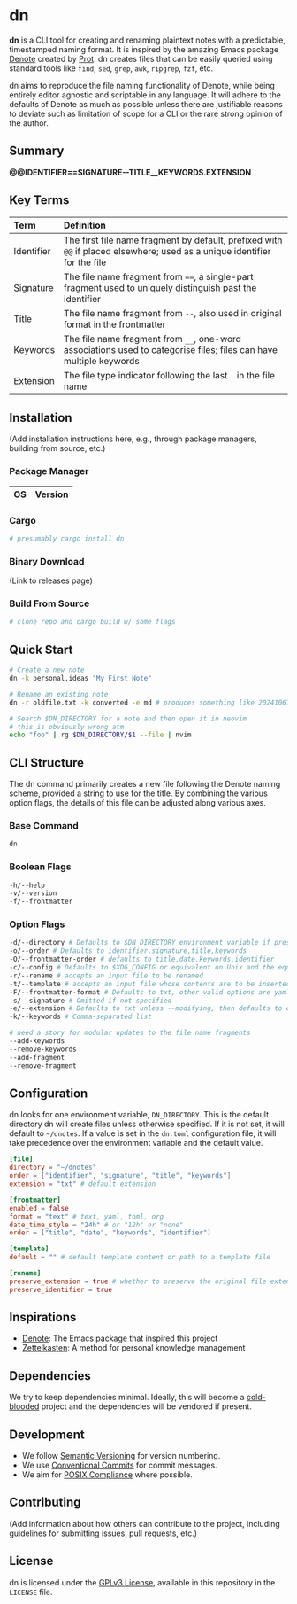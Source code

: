 # dn

**dn** is a CLI tool for creating and renaming plaintext notes with a predictable, timestamped naming format. It is inspired by the amazing Emacs package [Denote](https://protesilaos.com/emacs/denote) created by [Prot](https://protesilaos.com/). dn creates files that can be easily queried using standard tools like `find`, `sed`, `grep`, `awk`, `ripgrep`, `fzf`, etc.

dn aims to reproduce the file naming functionality of Denote, while being entirely editor agnostic and scriptable in any language. It will adhere to the defaults of Denote as much as possible unless there are justifiable reasons to deviate such as limitation of scope for a CLI or the rare strong opinion of the author.

## Summary

**@@IDENTIFIER==SIGNATURE--TITLE\_\_KEYWORDS.EXTENSION**

## Key Terms

| Term       | Definition                                                                                                                |
| :--------- | :------------------------------------------------------------------------------------------------------------------------ |
| Identifier | The first file name fragment by default, prefixed with `@@` if placed elsewhere; used as a unique identifier for the file |
| Signature  | The file name fragment from `==`, a single-part fragment used to uniquely distinguish past the identifier                 |
| Title      | The file name fragment from `--`, also used in original format in the frontmatter                                         |
| Keywords   | The file name fragment from `__`, one-word associations used to categorise files; files can have multiple keywords        |
| Extension  | The file type indicator following the last `.` in the file name                                                           |

## Installation

(Add installation instructions here, e.g., through package managers, building from source, etc.)

### Package Manager

| OS  | Version |
| :-- | :------ |

### Cargo

```sh
# presumably cargo install dn
```

### Binary Download

(Link to releases page)

### Build From Source

```sh
# clone repo and cargo build w/ some flags
```

## Quick Start

```bash
# Create a new note
dn -k personal,ideas "My First Note"

# Rename an existing note
dn -r oldfile.txt -k converted -e md # produces something like 2024106T145030--oldfile__converted.md

# Search $DN_DIRECTORY for a note and then open it in neovim
# this is obviously wrong atm
echo "foo" | rg $DN_DIRECTORY/$1 --file | nvim
```

## CLI Structure

The dn command primarily creates a new file following the Denote naming scheme, provided a string to use for the title. By combining the various option flags, the details of this file can be adjusted along various axes.

### Base Command

```sh
dn
```

### Boolean Flags

```sh
-h/--help
-v/--version
-f/--frontmatter
```

### Option Flags

```sh
-d/--directory # Defaults to $DN_DIRECTORY environment variable if present, otherwise ~/dnotes
-o/--order # Defaults to identifier,signature,title,keywords
-O/--frontmatter-order # defaults to title,date,keywords,identifier
-c/--config # Defaults to $XDG_CONFIG or equivalent on Unix and the equivalent on Windows
-r/--rename # accepts an input file to be renamed
-t/--template # accepts an input file whose contents are to be inserted in the new file, below frontmatter if present
-F/--frontmatter-format # Defaults to txt, other valid options are yaml, toml, org
-s/--signature # Omitted if not specified
-e/--extension # Defaults to txt unless --modifying, then defaults to extension of modified file
-k/--keywords # Comma-separated list

# need a story for modular updates to the file name fragments
--add-keywords
--remove-keywords
--add-fragment
--remove-fragment
```

## Configuration

dn looks for one environment variable, `DN_DIRECTORY`. This is the default directory dn will create files unless otherwise specified. If it is not set, it will default to `~/dnotes`. If a value is set in the `dn.toml` configuration file, it will take precedence over the environment variable and the default value.

```toml
[file]
directory = "~/dnotes"
order = ["identifier", "signature", "title", "keywords"]
extension = "txt" # default extension

[frontmatter]
enabled = false
format = "text" # text, yaml, toml, org
date_time_style = "24h" # or "12h" or "none"
order = ["title", "date", "keywords", "identifier"]

[template]
default = "" # default template content or path to a template file

[rename]
preserve_extension = true # whether to preserve the original file extension when renaming
preserve_identifier = true
```

## Inspirations

- [Denote](https://protesilaos.com/emacs/denote): The Emacs package that inspired this project
- [Zettelkasten](https://zettelkasten.de/introduction/): A method for personal knowledge management

## Dependencies

We try to keep dependencies minimal. Ideally, this will become a [cold-blooded]() project and the dependencies will be vendored if present.


## Development

- We follow [Semantic Versioning](https://semver.org/) for version numbering.
- We use [Conventional Commits](https://www.conventionalcommits.org/) for commit messages.
- We aim for [POSIX Compliance](https://pubs.opengroup.org/onlinepubs/9699919799/) where possible.

## Contributing

(Add information about how others can contribute to the project, including guidelines for submitting issues, pull requests, etc.)

## License

dn is licensed under the [GPLv3 License](), available in this repository in the `LICENSE` file.
